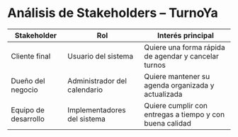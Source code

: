 # Análisis de Stakeholders – TurnoYa

| Stakeholder       | Rol                         | Interés principal                                       |
|-------------------|------------------------------|----------------------------------------------------------|
| Cliente final     | Usuario del sistema          | Quiere una forma rápida de agendar y cancelar turnos     |
| Dueño del negocio | Administrador del calendario | Quiere mantener su agenda organizada y actualizada       |
| Equipo de desarrollo | Implementadores del sistema | Quiere cumplir con entregas a tiempo y con buena calidad |
